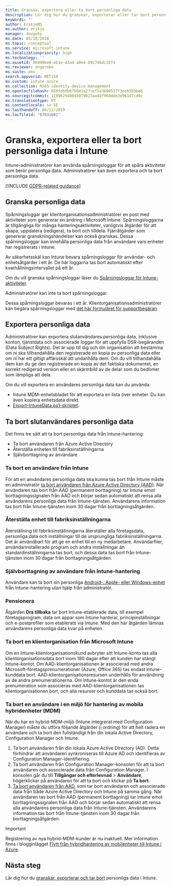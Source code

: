 ```yaml
---
title: Granska, exportera eller ta bort personliga data
description: Lär dig hur du granskar, exporterar eller tar bort personliga data.
keywords: ''
author: ErikjeMS
ms.author: erikje
manager: dougeby
ms.date: 05/18/2018
ms.topic: conceptual
ms.service: microsoft-intune
ms.localizationpriority: high
ms.technology: ''
ms.assetid: 96990be0-eb1e-43a4-a0e4-09c7dbdc2bf4
ms.reviewer: angerobe
ms.suite: ems
search.appverid: MET150
ms.custom: intune-azure
ms.collection: M365-identity-device-management
ms.openlocfilehash: 659fdb9b67b941a27cef5a3680537f3eeb3bbbeb
ms.sourcegitcommit: 119962948045079022aa48f968dde3e961d7cd0c
ms.translationtype: HT
ms.contentlocale: sv-SE
ms.lasthandoff: 06/12/2019
ms.locfileid: "67031681"
---
```

# <a name="audit-export-or-delete-personal-data-in-intune"></a>Granska, exportera eller ta bort personliga data i Intune

Intune-administratörer kan använda spårningsloggar för att spåra aktiviteter som berör personliga data. Administratörer kan även exportera och ta bort personliga data.

[!INCLUDE [GDPR-related guidance](./includes/gdpr-intro-sentence.md)]

## <a name="audit-personal-data"></a>Granska personliga data

Spårningsloggar ger klientorganisationsadministratörer en post med aktiviteter som genererar en ändring i Microsoft Intune. Spårningsloggarna är tillgängliga för många hanteringsaktiviteter, vanligtvis åtgärder för att skapa, uppdatera (redigera), ta bort och tilldela. Fjärråtgärder som genererar granskningshändelser kan också granskas. Dessa spårningsloggar kan innehålla personliga data från användare vars enheter har registrerats i Intune.  

Av säkerhetsskäl kan Intune bevara spårningsloggar för användar- och enhetsåtgärder i ett år. De här loggarna tas bort automatiskt efter kvarhållningsintervallet på ett år.

Om du vill granska spårningsloggar läser du [Spårningsloggar för Intune-aktiviteter](monitor-audit-logs.md). 

Administratörer kan inte ta bort spårningsloggar.

Dessa spårningsloggar bevaras i ett år. Klientorganisationsadministratörer kan begära spårningsloggar med [det här formuläret för supportbegäran](https://privacy.microsoft.com/en-US/privacy-questions?).

## <a name="export-personal-data"></a>Exportera personliga data

Administratörer kan exportera slutanvändares personliga data, inklusive konton, tjänstdata och associerade loggar för att uppfylla DSR-begäranden (Data Subject Rights). Det är upp till dig och din organisation att bestämma om ni ska tillhandahålla den registrerade en kopia av personliga data eller om ni har ett giltigt affärsskäl att undanhålla dem. Om du vill tillhandahålla dem kan du ge den registrerade en kopia av det faktiska dokumentet, en korrekt redigerad version eller en skärmbild av de delar som du bedömer som lämpliga att dela.

Om du vill exportera en användares personliga data kan du använda: 
- Intune MDM-enhetsbladet för att exportera en lista över enheter. Du kan även kopiera enhetsdata direkt.
- [Export-IntuneData.ps1-skriptet](https://aka.ms/intunedataexport).

## <a name="delete-end-user-personal-data"></a>Ta bort slutanvändares personliga data

Det finns tre sätt att ta bort personliga data från Intune-hantering:
- Ta bort användaren från Azure Active Directory
- Återställa enheten till fabriksinställningarna
- Självborttagning av användare

### <a name="delete-a-user-from-intune"></a>Ta bort en användare från Intune

För att en användares personliga data ska kunna tas bort från Intune måste en administratör [ta bort användaren från Azure Active Directory (AAD)](https://docs.microsoft.com/azure/active-directory/fundamentals/add-users-azure-active-directory#delete-a-user). När användaren tas bort från AAD (permanent borttagning) tar Intune emot borttagningssignalen från AAD och börjar sedan automatiskt att rensa alla användarens personliga data från Intune-tjänsten. Användarens information tas bort från Intune-tjänsten inom 30 dagar från borttagningsåtgärden.

### <a name="reset-device-to-factory-settings"></a>Återställa enhet till fabriksinställningarna
Återställning till fabriksinställningarna återställer alla företagsdata, personliga data och inställningar till de ursprungliga fabriksinställningarna. Det är användbart för att ge en enhet till en ny medarbetare. Användarfiler, användarinstallerade program och andra inställningar än standardinställningarna tas bort, och dessa data tas bort från Intune-tjänsten inom 30 dagar från borttagningsåtgärden.

### <a name="user-self-removal-from-intune-management"></a>Självborttagning av användare från Intune-hantering
Användare kan ta bort sin personliga [Android-, Apple- eller Windows-enhet](https://docs.microsoft.com/intune-user-help/unenroll-your-device-from-intune-android) från Intune-hantering utan hjälp från administratör.   

### <a name="retire"></a>Pensionera
Åtgärden **Dra tillbaka** tar bort Intune-etablerade data, till exempel företagsprogram, data om appar som Intune hanterar, principinställningar och e-postprofiler som etablerats via Intune. Med den här åtgärden lämnas användarens personliga data kvar på enheten.

### <a name="delete-a-tenant-from-microsoft-intune"></a>Ta bort en klientorganisation från Microsoft Intune

Om en Intune-klientorganisationskund avbryter sitt Intune-konto tas alla klientorganisationsdata bort inom 180 dagar efter att kunden har stängt Intune-kontot. Om AAD-klientorganisationen är associerad med andra Microsoft-företagsprenumerationer (Azure, Office 365) tas endast Intune-kunddata bort. AAD-klientorganisationsresursen underhålls för användning av de andra prenumerationerna. Om Intune-kontot är den enda prenumeration som associeras med AAD-klientorganisationen tas klientorganisationen bort, och alla resurser och kunddata tas också bort.

### <a name="delete-a-user-in-a-hybrid-mobile-device-management-mdm-environment"></a>Ta bort en användare i en miljö för hantering av mobila hybridenheter (MDM)
När du har en hybrid-MDM-miljö (Intune integrerat med Configuration Manager) måste du utföra följande åtgärder (i ordning) för att helt radera en användare och ta bort den fullständigt från din lokala Active Directory, Configuration Manager och Intune.

1. Ta bort användaren från din lokala Azure Active Directory (AD). Detta förhindrar att användaren synkroniseras till Azure AD och identifieras av Configuration Manager-identifiering. 
2. Ta bort användaren från Configuration Manager-konsolen för att ta bort användaren och associerade data från Configuration Manager. I konsolen går du till **Tillgångar och efterlevnad** > **Användare**, högerklickar på användaren för att ta bort och klickar på **Ta bort**.
3. [Ta bort användaren från AAD](https://docs.microsoft.com/azure/active-directory/fundamentals/add-users-azure-active-directory#delete-a-user), som tar bort användaren och associerade data från både Azure Active Directory och Intune på samma gång. När användaren tas bort från AAD (permanent borttagning) tar Intune emot borttagningssignalen från AAD och börjar sedan automatiskt att rensa alla användarens personliga data från Intune-tjänsten. Användarens information tas bort från Intune-tjänsten inom 30 dagar från borttagningsåtgärden.

> [!Important]
>Registrering av nya hybrid-MDM-kunder är nu inaktuell. Mer information finns i blogginlägget [Flytt från hybridhantering av mobilenheter till Intune i Azure](https://techcommunity.microsoft.com/t5/Intune-Customer-Success/Move-from-Hybrid-Mobile-Device-Management-to-Intune-on-Azure/ba-p/280150).

## <a name="next-steps"></a>Nästa steg

Lär dig hur du [granskar, exporterar och tar bort](privacy-data-audit-export-delete.md) personliga data i Intune.
